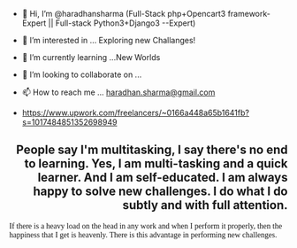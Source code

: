 - 👋 Hi, I’m @haradhansharma
(Full-Stack php+Opencart3 framework-Expert || Full-stack Python3+Django3 --Expert)

- 👀 I’m interested in ... Exploring new Challanges!
- 🌱 I’m currently learning ...New Worlds
- 💞️ I’m looking to collaborate on ...
- 📫 How to reach me ... haradhan.sharma@gmail.com
- https://www.upwork.com/freelancers/~0166a448a65b1641fb?s=1017484851352698949

<!---
haradhansharma/haradhansharma is a ✨ special ✨ repository because its `README.md` (this file) appears on your GitHub profile.
You can click the Preview link to take a look at your changes.
--->

<link href="https://maxcdn.bootstrapcdn.com/font-awesome/4.7.0/css/font-awesome.min.css" rel="stylesheet">

<h2 style="text-align:right">People say I'm multitasking, I say there's no end to learning. Yes, I am multi-tasking and a quick learner. And I am self-educated. I am always happy to solve new challenges. I do what I do subtly and with full attention.</h2>

<p style="font-family: cursive; color: #151515;">If there is a heavy load on the head in any work and when I perform it properly, then the happiness that I get is heavenly. There is this advantage in performing new challenges.</p>
<i class="fa fa-superpowers" aria-hidden="true"></i>




